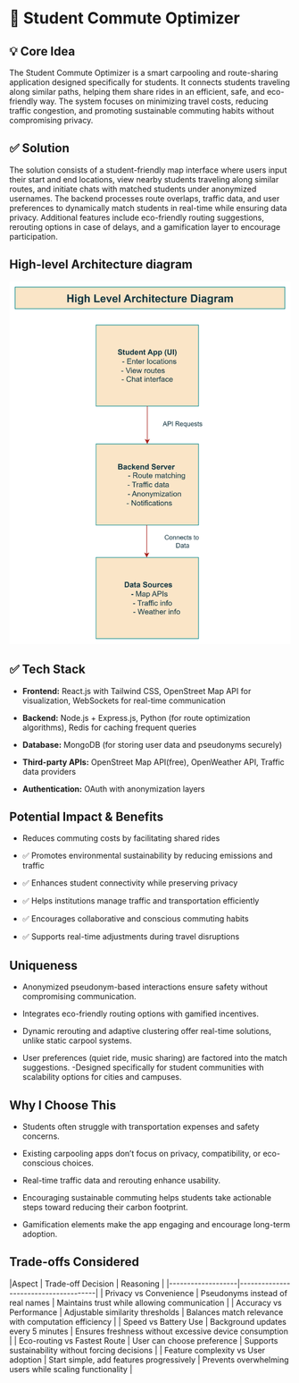 # 📘 Student Commute Optimizer

## 💡 Core Idea
The Student Commute Optimizer is a smart carpooling and route-sharing application designed specifically for students. It connects students traveling along similar paths, helping them share rides in an efficient, safe, and eco-friendly way. The system focuses on minimizing travel costs, reducing traffic congestion, and promoting sustainable commuting habits without compromising privacy.

## ✅ Solution

The solution consists of a student-friendly map interface where users input their start and end locations, view nearby students traveling along similar routes, and initiate chats with matched students under anonymized usernames. The backend processes route overlaps, traffic data, and user preferences to dynamically match students in real-time while ensuring data privacy. Additional features include eco-friendly routing suggestions, rerouting options in case of delays, and a gamification layer to encourage participation.

## High-level Architecture diagram
![alt text](image.png)

## ✅ Tech Stack

- **Frontend:** React.js with Tailwind CSS, OpenStreet Map API for visualization, WebSockets for real-time communication

- **Backend:** Node.js + Express.js, Python (for route optimization algorithms), Redis for caching frequent queries

- **Database:** MongoDB (for storing user data and pseudonyms securely)

- **Third-party APIs:** OpenStreet Map API(free), OpenWeather API, Traffic data providers

- **Authentication:** OAuth with anonymization layers  


## Potential Impact & Benefits

- Reduces commuting costs by facilitating shared rides

- ✅ Promotes environmental sustainability by reducing emissions and traffic

- ✅ Enhances student connectivity while preserving privacy

- ✅ Helps institutions manage traffic and transportation efficiently

- ✅ Encourages collaborative and conscious commuting habits

- ✅ Supports real-time adjustments during travel disruptions

## Uniqueness

- Anonymized pseudonym-based interactions ensure safety without compromising communication.

- Integrates eco-friendly routing options with gamified incentives.

- Dynamic rerouting and adaptive clustering offer real-time solutions, unlike static carpool systems.

- User preferences (quiet ride, music sharing) are factored into the match suggestions.
-Designed specifically for student communities with scalability options for cities and campuses.

## Why I Choose This

- Students often struggle with transportation expenses and safety concerns.

- Existing carpooling apps don’t focus on privacy, compatibility, or eco-conscious choices.

- Real-time traffic data and rerouting enhance usability.

- Encouraging sustainable commuting helps students take actionable steps toward reducing their carbon footprint.

- Gamification elements make the app engaging and encourage long-term adoption.

## Trade-offs Considered

|Aspect             |	Trade-off Decision	               | Reasoning                                      |
|-------------------|--------------------------------------|
| Privacy vs Convenience |	Pseudonyms instead of real names |	Maintains trust while allowing communication |
| Accuracy vs Performance |	Adjustable similarity thresholds |	Balances match relevance with computation efficiency |
| Speed vs Battery Use |	Background updates every 5 minutes |	Ensures freshness without excessive device consumption |
| Eco-routing vs Fastest Route |	User can choose preference |	Supports sustainability without forcing decisions |
| Feature complexity vs User adoption |	Start simple, add features progressively |	Prevents overwhelming users while scaling functionality |
